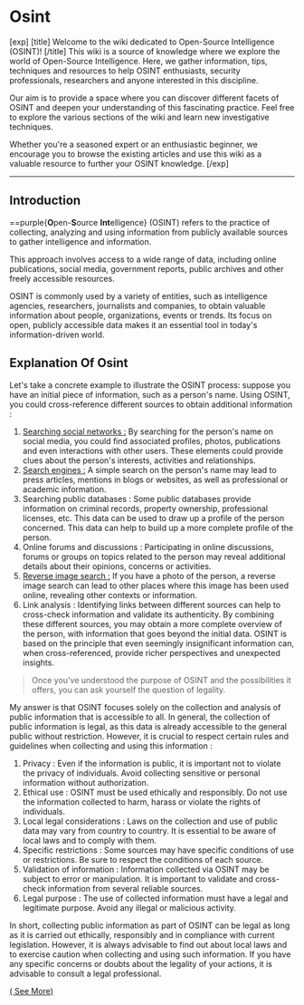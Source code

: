 # Osint

[exp]
[title]
Welcome to the wiki dedicated to Open-Source Intelligence (OSINT)!
[/title]
This wiki is a source of knowledge where we explore the world of Open-Source Intelligence. Here, we gather information, tips, techniques and resources to help OSINT enthusiasts, security professionals, researchers and anyone interested in this discipline.

Our aim is to provide a space where you can discover different facets of OSINT and deepen your understanding of this fascinating practice. Feel free to explore the various sections of the wiki and learn new investigative techniques.

Whether you're a seasoned expert or an enthusiastic beginner, we encourage you to browse the existing articles and use this wiki as a valuable resource to further your OSINT knowledge.
[/exp]

---

## Introduction

==purple{**O**pen-**S**ource **Int**elligence} (OSINT) refers to the practice of collecting, analyzing and using information from publicly available sources to gather intelligence and information.

This approach involves access to a wide range of data, including online publications, social media, government reports, public archives and other freely accessible resources.

OSINT is commonly used by a variety of entities, such as intelligence agencies, researchers, journalists and companies, to obtain valuable information about people, organizations, events or trends. Its focus on open, publicly accessible data makes it an essential tool in today's information-driven world.

## Explanation Of Osint

Let's take a concrete example to illustrate the OSINT process: suppose you have an initial piece of information, such as a person's name. Using OSINT, you could cross-reference different sources to obtain additional information :

1. [Searching social networks :](https://osint.arcade-project.xyz/tools/username-search) By searching for the person's name on social media, you could find associated profiles, photos, publications and even interactions with other users. These elements could provide clues about the person's interests, activities and relationships.
2. [Search engines :](https://osint.arcade-project.xyz/tools/search-engine) A simple search on the person's name may lead to press articles, mentions in blogs or websites, as well as professional or academic information.
3. Searching public databases : Some public databases provide information on criminal records, property ownership, professional licenses, etc. This data can be used to draw up a profile of the person concerned. This data can help to build up a more complete profile of the person.
4. Online forums and discussions : Participating in online discussions, forums or groups on topics related to the person may reveal additional details about their opinions, concerns or activities.
5. [Reverse image search :](https://osint.arcade-project.xyz/tools/search-engine/picture-search) If you have a photo of the person, a reverse image search can lead to other places where this image has been used online, revealing other contexts or information.
6. Link analysis : Identifying links between different sources can help to cross-check information and validate its authenticity. By combining these different sources, you may obtain a more complete overview of the person, with information that goes beyond the initial data. OSINT is based on the principle that even seemingly insignificant information can, when cross-referenced, provide richer perspectives and unexpected insights.

> Once you've understood the purpose of OSINT and the possibilities it offers, you can ask yourself the question of legality.

My answer is that OSINT focuses solely on the collection and analysis of public information that is accessible to all. In general, the collection of public information is legal, as this data is already accessible to the general public without restriction. However, it is crucial to respect certain rules and guidelines when collecting and using this information :

1. Privacy : Even if the information is public, it is important not to violate the privacy of individuals. Avoid collecting sensitive or personal information without authorization.
2. Ethical use : OSINT must be used ethically and responsibly. Do not use the information collected to harm, harass or violate the rights of individuals.
3. Local legal considerations : Laws on the collection and use of public data may vary from country to country. It is essential to be aware of local laws and to comply with them.
4. Specific restrictions : Some sources may have specific conditions of use or restrictions. Be sure to respect the conditions of each source.
5. Validation of information : Information collected via OSINT may be subject to error or manipulation. It is important to validate and cross-check information from several reliable sources.
6. Legal purpose : The use of collected information must have a legal and legitimate purpose. Avoid any illegal or malicious activity.

In short, collecting public information as part of OSINT can be legal as long as it is carried out ethically, responsibly and in compliance with current legislation. However, it is always advisable to find out about local laws and to exercise caution when collecting and using such information. If you have any specific concerns or doubts about the legality of your actions, it is advisable to consult a legal professional.

[( See More)](https://osint.arcade-project.xyz/)

